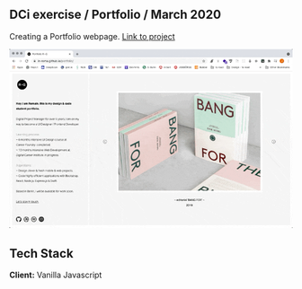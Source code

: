 ## DCi exercise / Portfolio / March 2020
Creating a Portfolio webpage. [Link to project](https://in-roma.github.io/portfolio/)

![](project.gif)



## Tech Stack

**Client:** Vanilla Javascript
  